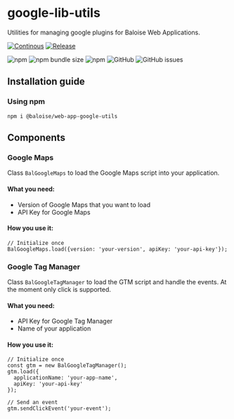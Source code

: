 # google-lib-utils
Utilities for managing google plugins for Baloise Web Applications.

[![Continous](https://github.com/baloise/web-app-google-utils/actions/workflows/continous.yml/badge.svg?branch=master)](https://github.com/baloise/web-app-google-utils/actions/workflows/continous.yml)
[![Release](https://github.com/baloise/web-app-google-utils/actions/workflows/release.yml/badge.svg?branch=master)](https://github.com/baloise/web-app-google-utils/actions/workflows/release.yml)

![npm](https://img.shields.io/npm/v/@baloise/web-app-google-utils)
![npm bundle size](https://img.shields.io/bundlephobia/min/@baloise/web-app-google-utils)
![npm](https://img.shields.io/npm/dt/@baloise/web-app-google-utils)
![GitHub](https://img.shields.io/github/license/baloise/web-app-google-utils)
![GitHub issues](https://img.shields.io/github/issues/baloise/web-app-google-utils)


## Installation guide
### Using npm
`npm i @baloise/web-app-google-utils`

## Components

### Google Maps
Class `BalGoogleMaps` to load the Google Maps script into your application.

#### What you need:
- Version of Google Maps that you want to load
- API Key for Google Maps

#### How you use it:
```
// Initialize once
BalGoogleMaps.load({version: 'your-version', apiKey: 'your-api-key'});
```

### Google Tag Manager
Class `BalGoogleTagManager` to load the GTM script and handle the events. At the moment only click is supported.

#### What you need:
- API Key for Google Tag Manager
- Name of your application

#### How you use it:
```
// Initialize once
const gtm = new BalGoogleTagManager();
gtm.load({
  applicationName: 'your-app-name',
  apiKey: 'your-api-key'
});

// Send an event
gtm.sendClickEvent('your-event');
```
